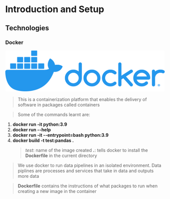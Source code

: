 # Introduction and Setup

## Technologies
### Docker
![Alt](Images/docker-logo.png)
> This is a containerization platform that enables the delivery of software in packages called containers

> Some of the commands learnt are:
1. **docker run -it python:3.9**
2. **docker run --help**
3. **docker run -it --entrypoint=bash python:3.9**
4. **docker build -t test:pandas .**
    > _test_: name of the image created
    > **_._**: tells docker to install the **Dockerfile** in the current directory 

> We use docker to run data pipelines in an isolated environment. Data piplines are processes and services that take in data and outputs more data

> **Dockerfile** contains the instructions of what packages to run when creating a new image in the container